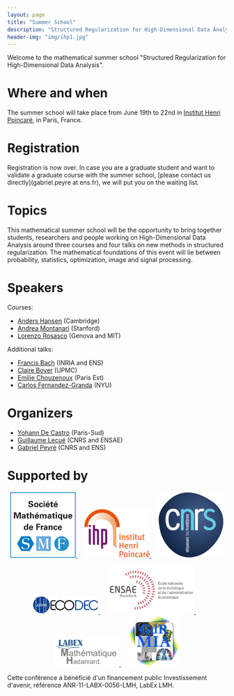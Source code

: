 ```yaml
---
layout: page
title: "Summer School"
description: "Structured Regularization for High-Dimensional Data Analysis"
header-img: "img/ihp1.jpg"
---
```


Welcome to the mathematical summer school "Structured Regularization for High-Dimensional Data Analysis".

Where and when
===========================

The summer school will take place from June 19th to 22nd in [Institut Henri Poincaré](http://www.ihp.fr/), in Paris, France.

Registration
===========================

Registration is now over. In case you are a graduate student and want to validate a graduate course with the summer school, [please contact us directly](gabriel.peyre at ens.fr), we will put you on the waiting list.

<!---
[Registration is free but mandatory](https://docs.google.com/forms/d/e/1FAIpQLSfMXGWpODj9OdE8iT-PPlPkOaI3-v6SSYyKdrXTZ33m_oJZwA/viewform).
--->

Topics
===========================

This mathematical summer school will be the opportunity to bring together students, researchers and people working on High-Dimensional Data Analysis around three courses and four talks on new methods in structured regularization. The mathematical foundations of this event will lie between probability, statistics, optimization, image and signal processing.

Speakers
===========================

Courses:

- [Anders Hansen](http://www.damtp.cam.ac.uk/research/afha/anders/) (Cambridge)
- [Andrea Montanari](http://web.stanford.edu/~montanar/) (Stanford)
- [Lorenzo Rosasco](http://web.mit.edu/lrosasco/www/) (Genova and MIT)

Additional talks:

- [Francis Bach](http://www.di.ens.fr/~fbach/) (INRIA and ENS)
- [Claire Boyer](http://www.lsta.upmc.fr/boyer/) (UPMC)
- [Emilie Chouzenoux](http://www-syscom.univ-mlv.fr/~chouzeno/) (Paris Est)
- [Carlos Fernandez-Granda](http://www.cims.nyu.edu/~cfgranda/) (NYU)

Organizers
===========================

- [Yohann De Castro](https://www.normalesup.org/~decastro/) (Paris-Sud)
- [Guillaume Lecué](http://lecueguillaume.github.io/) (CNRS and ENSAE)
- [Gabriel Peyré](http://www.gpeyre.com/)  (CNRS and ENS)


Supported by
===========================

<p align="center">
<a href="http://smf.emath.fr/">
<img width="150" src="img/logo-smf.jpg"/>
</a>
&nbsp;&nbsp;&nbsp;
<a href="http://www.ihp.fr">
<img width="150" src="img/logo-ihp.jpg"/>
</a>
&nbsp;&nbsp;&nbsp;
<a href="http://www.cnrs.fr/">
<img width="150" src="img/logo-cnrs.png"/>
</a>
</p>

<p align="center">
<a href="http://labex-ecodec.fr/">
<img width="150" src="img/logo-ecodec.png"/>
</a>
&nbsp;&nbsp;&nbsp;
<a href="http://www.ensae.fr">
<img width="200" src="img/logo-ensae.png"/>
</a>
&nbsp;&nbsp;&nbsp;
<a href="https://www.fondation-hadamard.fr/LMH">
<img width="150" src="img/logo-lmh.png"/>
</a>
&nbsp;&nbsp;&nbsp;
<a href="http://gdr-mia.math.cnrs.fr/">
<img width="120" src="img/logo-mia.jpg"/>
</a>


Cette conférence a bénéficié d'un financement public Investissement d'avenir, référence ANR-11-LABX-0056-LMH, LabEx LMH.

</p>

